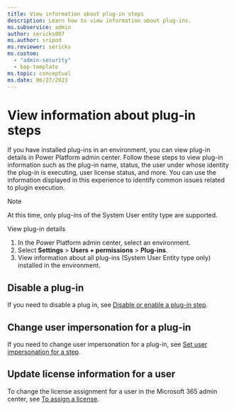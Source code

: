 ```yaml
---
title: View information about plug-in steps
description: Learn how to view information about plug-ins.
ms.subservice: admin
author: sericks007
ms.author: sripod
ms.reviewer: sericks
ms.custom:
  - "admin-security"
  - bap-template
ms.topic: conceptual
ms.date: 06/27/2023
---
```


# View information about plug-in steps

If you have installed plug-ins in an environment, you can view plug-in details in Power Platform admin center. Follow these steps to view plug-in information such as the plug-in name, status, the user under whose identity the plug-in is executing, user license status, and more. You can use the information displayed in this experience to identify common issues related to plugin execution.

> [!Note]
> At this time, only plug-ins of the System User entity type are supported.

View plug-in details
1. In the Power Platform admin center, select an environment.
1. Select **Settings** > **Users + permissions** > **Plug-ins**.
1. View information about all plug-ins (System User Entity type only) installed in the environment.

## Disable a plug-in
If you need to disable a plug in, see [Disable or enable a plug-in step](/power-apps/developer/data-platform/register-plug-in#disable-or-enable-a-plug-in-step).

## Change user impersonation for a plug-in
If you need to change user impersonation for a plug-in, see [Set user impersonation for a step](/power-apps/developer/data-platform/register-plug-in#set-user-impersonation-for-a-step).

## Update license information for a user
To change the license assignment for a user in the Microsoft 365 admin center, see [To assign a license](create-users.md#to-assign-a-license).


